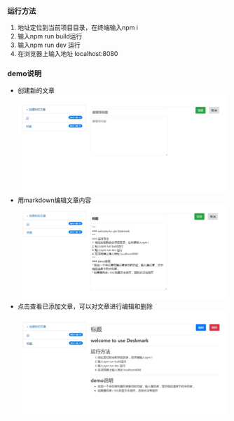 ### 运行方法
1. 地址定位到当前项目目录，在终端输入npm i
2. 输入npm run build运行
3. 输入npm run dev 运行 
4. 在浏览器上输入地址 localhost:8080
### demo说明
* 创建新的文章
![creat new article](https://raw.githubusercontent.com/like333/ReactDemo/master/components/demoShow/%E5%88%9B%E5%BB%BA%E6%96%B0%E7%9A%84%E6%96%87%E7%AB%A0.jpg)
* 用markdown编辑文章内容
![edit article use markdown](https://raw.githubusercontent.com/like333/ReactDemo/master/components/demoShow/%E7%94%A8markdown%E7%BC%96%E5%86%99%E6%96%87%E7%AB%A0%E5%86%85%E5%AE%B9.jpg)
* 点击查看已添加文章，可以对文章进行编辑和删除
![view article](https://raw.githubusercontent.com/like333/ReactDemo/master/components/demoShow/%E6%9F%A5%E7%9C%8B%E5%B7%B2%E6%B7%BB%E5%8A%A0%E7%9A%84%E6%96%87%E7%AB%A0%E5%86%85%E5%AE%B9.jpg)